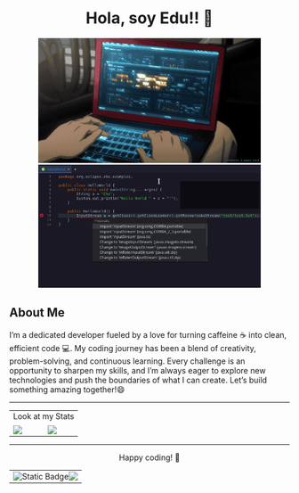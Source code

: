 <!--
**Edux07/Edux07** is a ✨ _special_ ✨ repository because its `README.md` (this file) appears on your GitHub profile.

Here are some ideas to get you started:

- 🔭 I’m currently working on ...
- 🌱 I’m currently learning ...
- 👯 I’m looking to collaborate on ...
- 🤔 I’m looking for help with ...
- 💬 Ask me about ...
- 📫 How to reach me: ...
- 😄 Pronouns: ...   
- ⚡ Fun fact: ...
-->
<div align="center">
  <h1 align="center">Hola, soy <a>Edu!!</a> 👋</h1>
  <img src="https://github.com/Edux07/Edux07/blob/main/GifCoding.gif" width="400" height="auto" />
   <img src="https://github.com/Edux07/Edux07/blob/main/Codejava.gif" width="400" height="auto" />
</div>





## About Me
I’m a dedicated developer fueled by a love for turning caffeine ☕️ into clean, efficient code 💻. My coding journey has been a blend of creativity, problem-solving, and continuous learning. Every challenge is an opportunity to sharpen my skills, and I’m always eager to explore new technologies and push the boundaries of what I can create. Let’s build something amazing together!😄

---
 <table align="center">
  <tr>
    <tr>
        <td colspan="2" align="center">
           Look at my Stats
        </td>
        </tr>
    <td>
      <img height=200 align="center" src="https://github-readme-stats.vercel.app/api?username=Edux07&show_icons=true&theme=blue-green" />
    </td>
    <td>
      <img height=200 align="center" src ="https://github-readme-stats.vercel.app/api/top-langs/?username=Edux07&layout=compact&theme=blue-green">
    </td>
  </tr>
</table>

---

<p align="center"> Happy coding! 🚀 </p>

<!--Contador-->
 
 <table align="center">
  <tr>
    <td>
   <img alt="Static Badge" src="https://img.shields.io/badge/%F0%9D%9A%85%F0%9D%99%B8%F0%9D%9A%82%F0%9D%99%B8%F0%9D%9A%83%F0%9D%99%BE%F0%9D%9A%81%20%F0%9D%99%B2%F0%9D%99%BE%F0%9D%9A%84%F0%9D%99%BD%F0%9D%9A%83%20-black?style=flat-square&logo=github&logoColor=1BFF00&link=https%3A%2F%2Fhub.docker.com%2Fu%2Falumnodam" width="210">
    <img src="https://profile-counter.glitch.me/{Edux07}/count.svg" align="right"/>
    </td>
  </tr>
</table>
